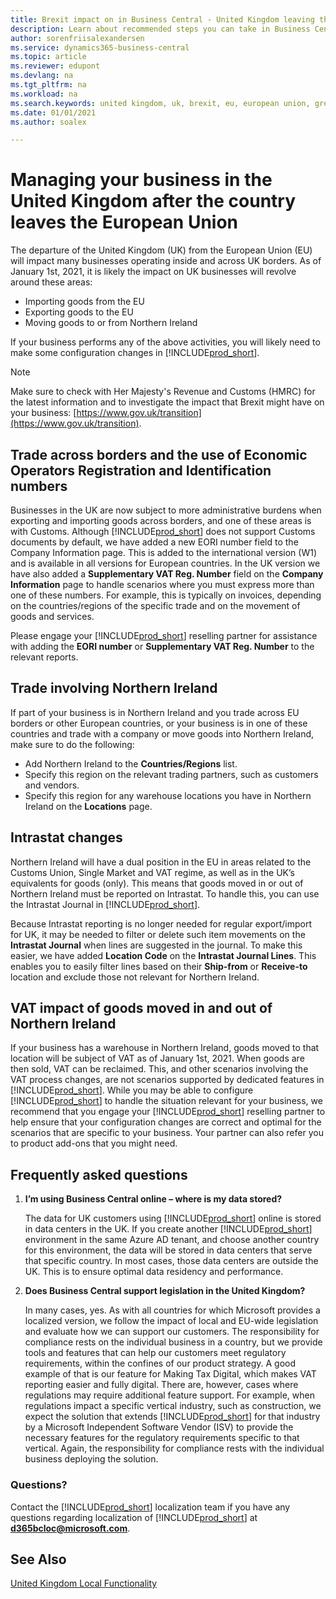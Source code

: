 ```yaml
---
title: Brexit impact on in Business Central - United Kingdom leaving the European Union
description: Learn about recommended steps you can take in Business Central to help manage Brexit and impact after United Kingdom is leaving the European Union.
author: sorenfriisalexandersen
ms.service: dynamics365-business-central
ms.topic: article
ms.reviewer: edupont
ms.devlang: na
ms.tgt_pltfrm: na
ms.workload: na
ms.search.keywords: united kingdom, uk, brexit, eu, european union, great britain, northern ireland
ms.date: 01/01/2021
ms.author: soalex

---
```

# Managing your business in the United Kingdom after the country leaves the European Union

The departure of the United Kingdom (UK) from the European Union (EU) will impact many businesses operating inside and across UK borders. As of January 1st, 2021, it is likely the impact on UK businesses will revolve around these areas:

* Importing goods from the EU
* Exporting goods to the EU
* Moving goods to or from Northern Ireland

If your business performs any of the above activities, you will likely need to make some configuration changes in [!INCLUDE[prod_short](../../includes/prod_short.md)].

> [!NOTE]  
>  Make sure to check with Her Majesty's Revenue and Customs (HMRC) for the latest information and to investigate the impact that Brexit might have on your business: [https://www.gov.uk/transition](https://www.gov.uk/transition).  

## Trade across borders and the use of Economic Operators Registration and Identification numbers 
Businesses in the UK are now subject to more administrative burdens when exporting and importing goods across borders, and one of these areas is with Customs. Although [!INCLUDE[prod_short](../../includes/prod_short.md)] does not support Customs documents by default, we have added a new EORI number field to the Company Information page. This is added to the international version (W1) and is available in all versions for European countries. In the UK version we have also added a **Supplementary VAT Reg. Number** field on the **Company Information** page to handle scenarios where you must express more than one of these numbers. For example, this is typically on invoices, depending on the countries/regions of the specific trade and on the movement of goods and services.

Please engage your [!INCLUDE[prod_short](../../includes/prod_short.md)] reselling partner for assistance with adding the **EORI number** or **Supplementary VAT Reg. Number** to the relevant reports.  

## Trade involving Northern Ireland
If part of your business is in Northern Ireland and you trade across EU borders or other European countries, or your business is in one of these countries and trade with a company or move goods into Northern Ireland, make sure to do the following:

* Add Northern Ireland to the **Countries/Regions** list.
* Specify this region on the relevant trading partners, such as customers and vendors.
* Specify this region for any warehouse locations you have in Northern Ireland on the **Locations** page.  

##  Intrastat changes
Northern Ireland will have a dual position in the EU in areas related to the Customs Union, Single Market and VAT regime, as well as in the UK’s equivalents for goods (only). This means that goods moved in or out of Northern Ireland must be reported on Intrastat. To handle this, you can use the Intrastat Journal in [!INCLUDE[prod_short](../../includes/prod_short.md)]. 

Because Intrastat reporting is no longer needed for regular export/import for UK, it may be needed to filter or delete such item movements on the **Intrastat Journal** when lines are suggested in the journal. To make this easier, we have added **Location Code** on the **Intrastat Journal Lines**. This enables you to easily filter lines based on their **Ship-from** or **Receive-to** location and exclude those not relevant for Northern Ireland. 

## VAT impact of goods moved in and out of Northern Ireland
If your business has a warehouse in Northern Ireland, goods moved to that location will be subject of VAT as of January 1st, 2021. When goods are then sold, VAT can be reclaimed. This, and other scenarios involving the VAT process changes, are not scenarios supported by dedicated features in [!INCLUDE[prod_short](../../includes/prod_short.md)]. While you may be able to configure [!INCLUDE[prod_short](../../includes/prod_short.md)] to handle the situation relevant for your business, we recommend that you engage your [!INCLUDE[prod_short](../../includes/prod_short.md)] reselling partner to help ensure that your configuration changes are correct and optimal for the scenarios that are specific to your business. Your partner can also refer you to product add-ons that you might need. 

## Frequently asked questions

1. **I’m using Business Central online – where is my data stored?**

    The data for UK customers using [!INCLUDE[prod_short](../../includes/prod_short.md)] online is stored in data centers in the UK. If you create another [!INCLUDE[prod_short](../../includes/prod_short.md)] environment in the same Azure AD tenant, and choose another country for this environment, the data will be stored in data centers that serve that specific country. In most cases, those data centers are outside the UK. This is to ensure optimal data residency and performance.

2. **Does Business Central support legislation in the United Kingdom?**

    In many cases, yes. As with all countries for which Microsoft provides a localized version, we follow the impact of local and EU-wide legislation and evaluate how we can support our customers. The responsibility for compliance rests on the individual business in a country, but we provide tools and features that can help our customers meet regulatory requirements, within the confines of our product strategy. A good example of that is our feature for Making Tax Digital, which makes VAT reporting easier and fully digital. There are, however, cases where regulations may require additional feature support. For example, when regulations impact a specific vertical industry, such as construction, we expect the solution that extends [!INCLUDE[prod_short](../../includes/prod_short.md)] for that industry by a Microsoft Independent Software Vendor (ISV) to provide the necessary features for the regulatory requirements specific to that vertical. Again, the responsibility for compliance rests with the individual business deploying the solution.

### Questions?

Contact the [!INCLUDE[prod_short](../../includes/prod_short.md)] localization team if you have any questions regarding localization of [!INCLUDE[prod_short](../../includes/prod_short.md)] at **d365bcloc@microsoft.com**.

## See Also

[United Kingdom Local Functionality](united-kingdom-local-functionality.md)  
